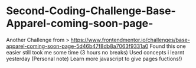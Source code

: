 # Second-Coding-Challenge-Base-Apparel-coming-soon-page-
Another Challenge from > https://www.frontendmentor.io/challenges/base-apparel-coming-soon-page-5d46b47f8db8a7063f9331a0
Found this one easier still took me some time (3 hours no breaks)
Used concepts i learnt yesterday
(Personal note) Learn more javascript to give pages fuctions!)
